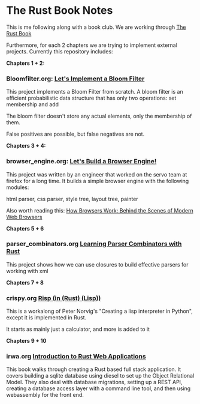 # The Rust Book Notes

This is me following along with a book club. 
We are working through [The Rust Book](https://doc.rust-lang.org/stable/book/title-page.html)

Furthermore, for each 2 chapters we are trying to implement external projects.
Currently this repository includes:

**Chapters 1 + 2:**

### Bloomfilter.org: [Let's Implement a Bloom Filter](https://onatm.dev/2020/08/10/let-s-implement-a-bloom-filter/)

This project implements a Bloom Filter from scratch. A bloom filter is an efficient probabilistic data structure that has only two operations:
set membership and add

The bloom filter doesn't store any actual elements, only the membership of them.

False positives are possible, but false negatives are not. 

**Chapters 3 + 4:**

### browser_engine.org: [Let's Build a Browser Engine!](https://limpet.net/mbrubeck/2014/08/08/toy-layout-engine-1.html)

This project was written by an engineer that worked on the servo team at firefox for a long time.
It builds a simple browser engine with the following modules:

html parser, css parser, style tree, layout tree, painter

Also worth reading this: [How Browsers Work: Behind the Scenes of Modern Web Browsers](https://www.html5rocks.com/en/tutorials/internals/howbrowserswork/)

**Chapters 5 + 6**

### parser_combinators.org [Learning Parser Combinators with Rust](https://bodil.lol/parser-combinators/)

This project shows how we can use closures to build effective parsers for working with xml

**Chapters 7 + 8**

### crispy.org [Risp (in (Rust) (Lisp))](https://stopa.io/post/222)

This is a workalong of Peter Norvig's "Creating a lisp interpreter in Python", except it is implemented in Rust.

It starts as mainly just a calculator, and more is added to it

**Chapters 9 + 10**

### irwa.org [Introduction to Rust Web Applications](https://erwabook.com/intro/index.html)

This book walks through creating a Rust based full stack application. It covers building a sqlite database using diesel to set up the Object Relational Model.
They also deal with database migrations, setting up a REST API, creating a database access layer with a command line tool, and then using webassembly for the front end.

